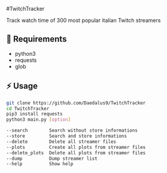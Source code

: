 #TwitchTracker

Track watch time of 300 most popular italian Twitch streamers

## :notebook: Requirements

- python3
- requests
- glob

## :zap: Usage
```bash
git clone https://github.com/Daedalus9/TwitchTracker
cd TwitchTracker
pip3 install requests
python3 main.py [option]

--search        Search without store informations
--store         Search and store informations
--delete        Delete all streamer files
--plots         Create all plots from streamer files
--delete_plots  Delete all plots from streamer files
--dump          Dump streamer list
--help          Show help
```
